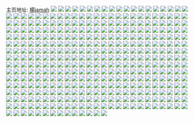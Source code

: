 主页地址: [楊jamah](https://weibo.com/u/3087929315) 
![](https://wx4.sinaimg.cn/mw2000/b80e0fe3gy1h9qvkpvld4j21y62t17wi.jpg) 
![](https://wx4.sinaimg.cn/mw2000/b80e0fe3gy1h9qvl04xsij2271350e82.jpg) 
![](https://wx4.sinaimg.cn/mw2000/b80e0fe3gy1h9qvl2b8d0j224s33yhdu.jpg) 
![](https://wx4.sinaimg.cn/mw2000/b80e0fe3gy1h9qvljf5wrj22c0340npe.jpg) 
![](https://wx4.sinaimg.cn/mw2000/b80e0fe3gy1h9qvl9xg0pj229233yhdu.jpg) 
![](https://wx4.sinaimg.cn/mw2000/b80e0fe3gy1h9qvlequbcj22c0340kjm.jpg) 
![](https://wx4.sinaimg.cn/mw2000/b80e0fe3gy1h9qvlgw0l1j223r30ib2a.jpg) 
![](https://wx4.sinaimg.cn/mw2000/b80e0fe3gy1h9qvl4sje7j22c0340kjm.jpg) 
![](https://wx4.sinaimg.cn/mw2000/b80e0fe3gy1h9qvlomyh7j224n33yhdu.jpg) 
![](https://wx4.sinaimg.cn/mw2000/b80e0fe3gy1h9qvlyzix3j229z31bqv5.jpg) 
![](https://wx4.sinaimg.cn/mw2000/b80e0fe3gy1h9qvlspthqj228y2zy1ky.jpg) 
![](https://wx4.sinaimg.cn/mw2000/b80e0fe3gy1h9qvlxa2fej22ap32a4qq.jpg) 
![](https://wx4.sinaimg.cn/mw2000/b80e0fe3gy1h9myonm52aj22c0340npg.jpg) 
![](https://wx4.sinaimg.cn/mw2000/b80e0fe3gy1h9myoqsrtvj22c03401l0.jpg) 
![](https://wx4.sinaimg.cn/mw2000/b80e0fe3gy1h9myox64tnj22c0340npg.jpg) 
![](https://wx4.sinaimg.cn/mw2000/b80e0fe3gy1h9myod4xtmj22c0340e83.jpg) 
![](https://wx4.sinaimg.cn/mw2000/b80e0fe3gy1h9myp7aks5j22c0340hdw.jpg) 
![](https://wx4.sinaimg.cn/mw2000/b80e0fe3gy1h9m5ox49u6j223p33y7wj.jpg) 
![](https://wx4.sinaimg.cn/mw2000/b80e0fe3gy1h9m5p046fnj229533ykjn.jpg) 
![](https://wx4.sinaimg.cn/mw2000/b80e0fe3gy1h9m5p5wrgpj229533y7wk.jpg) 
![](https://wx4.sinaimg.cn/mw2000/b80e0fe3gy1h9m5pa5x5lj229g33y1l0.jpg) 
![](https://wx4.sinaimg.cn/mw2000/b80e0fe3gy1h9m5pgyrm3j22a233y7wk.jpg) 
![](https://wx4.sinaimg.cn/mw2000/b80e0fe3gy1h9m5pm6wqsj22a133x7wk.jpg) 
![](https://wx4.sinaimg.cn/mw2000/b80e0fe3gy1h9lu6uz0i2j22c034aqv8.jpg) 
![](https://wx4.sinaimg.cn/mw2000/b80e0fe3gy1h9lu72bufmj22c03407wk.jpg) 
![](https://wx4.sinaimg.cn/mw2000/b80e0fe3gy1h9lu74vlmsj2246324b2b.jpg) 
![](https://wx4.sinaimg.cn/mw2000/b80e0fe3gy1h9lu7bz4s8j22al347npf.jpg) 
![](https://wx4.sinaimg.cn/mw2000/b80e0fe3gy1h9lu7idcdjj226p345kjn.jpg) 
![](https://wx4.sinaimg.cn/mw2000/b80e0fe3gy1h9lu7ouy6ij224s3467wj.jpg) 
![](https://wx4.sinaimg.cn/mw2000/b80e0fe3gy1h9lu80srk4j224h346b2b.jpg) 
![](https://wx4.sinaimg.cn/mw2000/b80e0fe3gy1h9lu83fuvwj223j32cb2b.jpg) 
![](https://wx4.sinaimg.cn/mw2000/b80e0fe3gy1h9jyy1gtb9j22c034ax6q.jpg) 
![](https://wx4.sinaimg.cn/mw2000/b80e0fe3gy1h9jyxvtf17j22c0340u0y.jpg) 
![](https://wx4.sinaimg.cn/mw2000/b80e0fe3gy1h9jyy3qv2bj22c034aqv6.jpg) 
![](https://wx4.sinaimg.cn/mw2000/b80e0fe3gy1h9jyy6aipzj22c034au0y.jpg) 
![](https://wx4.sinaimg.cn/mw2000/b80e0fe3gy1h9jyxyd4mtj22c034ax6q.jpg) 
![](https://wx4.sinaimg.cn/mw2000/b80e0fe3gy1h9jyy95lovj22c034anpe.jpg) 
![](https://wx4.sinaimg.cn/mw2000/b80e0fe3gy1h9gf5zlea3j21wh33yh67.jpg) 
![](https://wx4.sinaimg.cn/mw2000/b80e0fe3gy1h9gf5dna7lj2294328x6q.jpg) 
![](https://wx4.sinaimg.cn/mw2000/b80e0fe3gy1h9gf5mpkl8j226733yx6q.jpg) 
![](https://wx4.sinaimg.cn/mw2000/b80e0fe3gy1h9gf5kc0iyj227633y4qr.jpg) 
![](https://wx4.sinaimg.cn/mw2000/b80e0fe3gy1h9gf5b2hgqj229u33yb2b.jpg) 
![](https://wx4.sinaimg.cn/mw2000/b80e0fe3gy1h9faqf6335j22c0340npe.jpg) 
![](https://wx4.sinaimg.cn/mw2000/b80e0fe3gy1h9faqjl5ggj22c0340kjm.jpg) 
![](https://wx4.sinaimg.cn/mw2000/b80e0fe3gy1h9faqo9lzwj22c0340npe.jpg) 
![](https://wx4.sinaimg.cn/mw2000/b80e0fe3gy1h9faqtkzg3j22c03407wj.jpg) 
![](https://wx4.sinaimg.cn/mw2000/b80e0fe3gy1h9farbkrpuj22c0340e83.jpg) 
![](https://wx4.sinaimg.cn/mw2000/b80e0fe3gy1h9e7gxysmoj22c03404qt.jpg) 
![](https://wx4.sinaimg.cn/mw2000/b80e0fe3gy1h9e7gurafxj22c0340b2a.jpg) 
![](https://wx4.sinaimg.cn/mw2000/b80e0fe3gy1h9e7hclwetj22c03404qr.jpg) 
![](https://wx4.sinaimg.cn/mw2000/b80e0fe3gy1h9e7h3b8fyj22c0340b2b.jpg) 
![](https://wx4.sinaimg.cn/mw2000/b80e0fe3gy1h9e7hdzmjwj22c0340np3.jpg) 
![](https://wx4.sinaimg.cn/mw2000/b80e0fe3gy1h9e7ihbtmij22c0340qv6.jpg) 
![](https://wx4.sinaimg.cn/mw2000/b80e0fe3gy1h9cvz6g7s4j22c03401kx.jpg) 
![](https://wx4.sinaimg.cn/mw2000/b80e0fe3gy1h9cvz1ym8pj22422tfdub.jpg) 
![](https://wx4.sinaimg.cn/mw2000/b80e0fe3gy1h9cvz8z5j2j22963081kc.jpg) 
![](https://wx4.sinaimg.cn/mw2000/b80e0fe3gy1h9cvzcbsk3j229v3174qp.jpg) 
![](https://wx4.sinaimg.cn/mw2000/b80e0fe3gy1h9cvz3myofj22c03404pq.jpg) 
![](https://wx4.sinaimg.cn/mw2000/b80e0fe3gy1h9cvz51355j22c0340x5q.jpg) 
![](https://wx4.sinaimg.cn/mw2000/b80e0fe3gy1h9cvzaa42rj227x2yk1kx.jpg) 
![](https://wx4.sinaimg.cn/mw2000/b80e0fe3gy1h9aa4nhqrhj223j3194qs.jpg) 
![](https://wx4.sinaimg.cn/mw2000/b80e0fe3gy1h9aa40yd5jj222m30zqv8.jpg) 
![](https://wx4.sinaimg.cn/mw2000/b80e0fe3gy1h9aa3ca08fj21921z2qv5.jpg) 
![](https://wx4.sinaimg.cn/mw2000/b80e0fe3gy1h9aa4a1tkij21ii2dsqv6.jpg) 
![](https://wx4.sinaimg.cn/mw2000/b80e0fe3gy1h9aa4runv7j221i33y1l1.jpg) 
![](https://wx4.sinaimg.cn/mw2000/b80e0fe3gy1h9aa4hhz8wj225o33y1l1.jpg) 
![](https://wx4.sinaimg.cn/mw2000/b80e0fe3gy1h9aa52h8ozj22c0340kjp.jpg) 
![](https://wx4.sinaimg.cn/mw2000/b80e0fe3gy1h9aa4jz7nhj21hv2cynpe.jpg) 
![](https://wx4.sinaimg.cn/mw2000/b80e0fe3gy1h9aa437bfij21431r8hdt.jpg) 
![](https://wx4.sinaimg.cn/mw2000/b80e0fe3gy1h9aa4tjxu0j21fk24gx6p.jpg) 
![](https://wx4.sinaimg.cn/mw2000/b80e0fe3gy1h9aa4drr5xj22503304qt.jpg) 
![](https://wx4.sinaimg.cn/mw2000/b80e0fe3gy1h987fx15qfj21hr2cl7wi.jpg) 
![](https://wx4.sinaimg.cn/mw2000/b80e0fe3gy1h987g11lrgj21l62hukjm.jpg) 
![](https://wx4.sinaimg.cn/mw2000/b80e0fe3gy1h987fvblgsj21jz2g5npe.jpg) 
![](https://wx4.sinaimg.cn/mw2000/b80e0fe3gy1h987fywze6j21jm2fpkjm.jpg) 
![](https://wx4.sinaimg.cn/mw2000/b80e0fe3gy1h976emmferj21yw2yce82.jpg) 
![](https://wx4.sinaimg.cn/mw2000/b80e0fe3gy1h976eoj7vcj21y42x0b2a.jpg) 
![](https://wx4.sinaimg.cn/mw2000/b80e0fe3gy1h976esq4f7j227e2ygqv6.jpg) 
![](https://wx4.sinaimg.cn/mw2000/b80e0fe3gy1h976eqm8cnj228g2zvqv6.jpg) 
![](https://wx4.sinaimg.cn/mw2000/b80e0fe3gy1h976exgkv3j227a2xpqv7.jpg) 
![](https://wx4.sinaimg.cn/mw2000/b80e0fe3gy1h976f1ub0pj22552uwb2b.jpg) 
![](https://wx4.sinaimg.cn/mw2000/b80e0fe3gy1h976ekjwytj21yc2xc7wi.jpg) 
![](https://wx4.sinaimg.cn/mw2000/b80e0fe3gy1h85wnn9z81j227933ye82.jpg) 
![](https://wx4.sinaimg.cn/mw2000/b80e0fe3gy1h85wohgwwlj22c01o0x6r.jpg) 
![](https://wx4.sinaimg.cn/mw2000/b80e0fe3gy1h85wnvglnbj227k338x6q.jpg) 
![](https://wx4.sinaimg.cn/mw2000/b80e0fe3gy1h85wnxp8bkj225n347qv6.jpg) 
![](https://wx4.sinaimg.cn/mw2000/b80e0fe3gy1h85wnp87sqj22c0340hdu.jpg) 
![](https://wx4.sinaimg.cn/mw2000/b80e0fe3gy1h85wort8mvj22c0340b2b.jpg) 
![](https://wx4.sinaimg.cn/mw2000/b80e0fe3gy1h85wopo2agj225s345x6q.jpg) 
![](https://wx4.sinaimg.cn/mw2000/b80e0fe3gy1h85woc6gzfj226w34hu0z.jpg) 
![](https://wx4.sinaimg.cn/mw2000/b80e0fe3gy1h85wof3dbkj224x31fnpf.jpg) 
![](https://wx4.sinaimg.cn/mw2000/b80e0fe3gy1h85wo3tgbbj22c0340u0z.jpg) 
![](https://wx4.sinaimg.cn/mw2000/b80e0fe3gy1h85wo9ibxjj22c0340kjn.jpg) 
![](https://wx4.sinaimg.cn/mw2000/b80e0fe3gy1h85wo6kln5j22c0340kjn.jpg) 
![](https://wx4.sinaimg.cn/mw2000/b80e0fe3gy1h81kbzx4s6j22c0340npe.jpg) 
![](https://wx4.sinaimg.cn/mw2000/b80e0fe3gy1h81kc3tu2ej22a831ne81.jpg) 
![](https://wx4.sinaimg.cn/mw2000/b80e0fe3gy1h81kc8v0i0j22c03527wk.jpg) 
![](https://wx4.sinaimg.cn/mw2000/b80e0fe3gy1h81kcb007cj22911ose82.jpg) 
![](https://wx4.sinaimg.cn/mw2000/b80e0fe3gy1h81kcd9avgj21ob28fe81.jpg) 
![](https://wx4.sinaimg.cn/mw2000/b80e0fe3gy1h81kbuyczuj22c03401ky.jpg) 
![](https://wx4.sinaimg.cn/mw2000/b80e0fe3gy1h7z9efxhc8j21s32sc4qr.jpg) 
![](https://wx4.sinaimg.cn/mw2000/b80e0fe3gy1h7z9ek50urj227s2ynu0z.jpg) 
![](https://wx4.sinaimg.cn/mw2000/b80e0fe3gy1h7z9en9zruj227m2yfx6r.jpg) 
![](https://wx4.sinaimg.cn/mw2000/b80e0fe3gy1h7z9erv0wxj22c034a4qs.jpg) 
![](https://wx4.sinaimg.cn/mw2000/b80e0fe3gy1h7z9evix0hj229o3167wk.jpg) 
![](https://wx4.sinaimg.cn/mw2000/b80e0fe3gy1h7xuf98xh5j22c03404qr.jpg) 
![](https://wx4.sinaimg.cn/mw2000/b80e0fe3gy1h7xufbsgbfj22702xmx6q.jpg) 
![](https://wx4.sinaimg.cn/mw2000/b80e0fe3gy1h7xufjyeivj21ui2miu0y.jpg) 
![](https://wx4.sinaimg.cn/mw2000/b80e0fe3gy1h7xufogh77j22c034m7wj.jpg) 
![](https://wx4.sinaimg.cn/mw2000/b80e0fe3gy1h7xuftlkmcj21wu2px1kz.jpg) 
![](https://wx4.sinaimg.cn/mw2000/b80e0fe3gy1h7xufzxrp0j229c30p4qr.jpg) 
![](https://wx4.sinaimg.cn/mw2000/b80e0fe3gy1h7xug49cdbj223q2sze82.jpg) 
![](https://wx4.sinaimg.cn/mw2000/b80e0fe3gy1h7xugb236lj22c034aqv8.jpg) 
![](https://wx4.sinaimg.cn/mw2000/b80e0fe3gy1h7m1c6rb19j22c0340x6r.jpg) 
![](https://wx4.sinaimg.cn/mw2000/b80e0fe3gy1h7miwa4t91j226d326e83.jpg) 
![](https://wx4.sinaimg.cn/mw2000/b80e0fe3gy1h7miw17ndsj21zw2w01kx.jpg) 
![](https://wx4.sinaimg.cn/mw2000/b80e0fe3gy1h7miwdr1c6j220s2xb1kx.jpg) 
![](https://wx4.sinaimg.cn/mw2000/b80e0fe3gy1h7kwma1ylkj2251321e82.jpg) 
![](https://wx4.sinaimg.cn/mw2000/b80e0fe3gy1h7kwme1habj229c33zhdu.jpg) 
![](https://wx4.sinaimg.cn/mw2000/b80e0fe3gy1h7kwmiaj0dj223c33vhdv.jpg) 
![](https://wx4.sinaimg.cn/mw2000/b80e0fe3gy1h7kwmx4sijj222z2rzu0x.jpg) 
![](https://wx4.sinaimg.cn/mw2000/b80e0fe3gy1h7kwn09jqqj229c33zqv6.jpg) 
![](https://wx4.sinaimg.cn/mw2000/b80e0fe3gy1h7kwmr6uhzj22c03401kz.jpg) 
![](https://wx4.sinaimg.cn/mw2000/b80e0fe3gy1h7kwn7fnz8j222v2z4b2a.jpg) 
![](https://wx4.sinaimg.cn/mw2000/b80e0fe3gy1h7kwnbdxqzj22c0340kjm.jpg) 
![](https://wx4.sinaimg.cn/mw2000/b80e0fe3gy1h7bz126cp1j22c0340kjm.jpg) 
![](https://wx4.sinaimg.cn/mw2000/b80e0fe3gy1h7bz0znv67j224j343x6q.jpg) 
![](https://wx4.sinaimg.cn/mw2000/b80e0fe3gy1h7bz154u9wj223y348u0y.jpg) 
![](https://wx4.sinaimg.cn/mw2000/b80e0fe3gy1h7bz18rt26j225y3464qr.jpg) 
![](https://wx4.sinaimg.cn/mw2000/b80e0fe3gy1h7bz1dbvkzj224l31hu0y.jpg) 
![](https://wx4.sinaimg.cn/mw2000/b80e0fe3gy1h7bz1iap7pj21zm2xa7wi.jpg) 
![](https://wx4.sinaimg.cn/mw2000/b80e0fe3gy1h7bz1knpagj21xv2szu0y.jpg) 
![](https://wx4.sinaimg.cn/mw2000/b80e0fe3gy1h7bz1nq46ej228f32ye82.jpg) 
![](https://wx4.sinaimg.cn/mw2000/b80e0fe3gy1h7bz1t6fibj21xn2ud4qr.jpg) 
![](https://wx4.sinaimg.cn/mw2000/b80e0fe3gy1h7bz1yi1nbj225o346u0y.jpg) 
![](https://wx4.sinaimg.cn/mw2000/b80e0fe3gy1h7bz22ay5gj22883451l0.jpg) 
![](https://wx4.sinaimg.cn/mw2000/b80e0fe3gy1h7bz25a5y3j22aj32nb2b.jpg) 
![](https://wx4.sinaimg.cn/mw2000/b80e0fe3gy1h7bz27o6p8j22733444de.jpg) 
![](https://wx4.sinaimg.cn/mw2000/b80e0fe3gy1h7aiyb1jb2j21kl29skjl.jpg) 
![](https://wx4.sinaimg.cn/mw2000/b80e0fe3gy1h7aiydvfm9j223w30b7wj.jpg) 
![](https://wx4.sinaimg.cn/mw2000/b80e0fe3gy1h7aiyh1kcfj227h3451do.jpg) 
![](https://wx4.sinaimg.cn/mw2000/b80e0fe3gy1h7aiylzw2tj22a833z1c5.jpg) 
![](https://wx4.sinaimg.cn/mw2000/b80e0fe3gy1h7aiyotqa0j228a3407ou.jpg) 
![](https://wx4.sinaimg.cn/mw2000/b80e0fe3gy1h7aiyrk4muj21up2oykjm.jpg) 
![](https://wx4.sinaimg.cn/mw2000/b80e0fe3gy1h7aiyu63e9j226033cu0y.jpg) 
![](https://wx4.sinaimg.cn/mw2000/b80e0fe3gy1h7aiz33vikj224333z7wj.jpg) 
![](https://wx4.sinaimg.cn/mw2000/b80e0fe3gy1h7aiz68kpoj229q340kjn.jpg) 
![](https://wx4.sinaimg.cn/mw2000/b80e0fe3gy1h7aiz842v0j21th2lax6p.jpg) 
![](https://wx4.sinaimg.cn/mw2000/b80e0fe3gy1h7aize2i17j22c0340hdv.jpg) 
![](https://wx4.sinaimg.cn/mw2000/b80e0fe3gy1h75zan3xw7j222e33zkjn.jpg) 
![](https://wx4.sinaimg.cn/mw2000/b80e0fe3gy1h75zaiwwvrj2266340nj7.jpg) 
![](https://wx4.sinaimg.cn/mw2000/b80e0fe3gy1h75zapf0gij21tk15iqs4.jpg) 
![](https://wx4.sinaimg.cn/mw2000/b80e0fe3gy1h75zatf1u1j22c0340qv7.jpg) 
![](https://wx4.sinaimg.cn/mw2000/b80e0fe3gy1h75zawsb1ij2283340qv7.jpg) 
![](https://wx4.sinaimg.cn/mw2000/b80e0fe3gy1h75zb30sssj22c034mh3s.jpg) 
![](https://wx4.sinaimg.cn/mw2000/b80e0fe3gy1h75zb5b53ej22c0340b2a.jpg) 
![](https://wx4.sinaimg.cn/mw2000/b80e0fe3gy1h75zb8m2tcj223534jdrk.jpg) 
![](https://wx4.sinaimg.cn/mw2000/b80e0fe3gy1h75zbgfjwcj226w33tu0z.jpg) 
![](https://wx4.sinaimg.cn/mw2000/b80e0fe3gy1h75zbktqfhj22282zahdv.jpg) 
![](https://wx4.sinaimg.cn/mw2000/b80e0fe3gy1h75zbm4i21j2296308b29.jpg) 
![](https://wx4.sinaimg.cn/mw2000/b80e0fe3gy1h75zbq1gn4j229x33z4qs.jpg) 
![](https://wx4.sinaimg.cn/mw2000/b80e0fe3gy1h72nbso0j2j21o02yob29.jpg) 
![](https://wx4.sinaimg.cn/mw2000/b80e0fe3gy1h72nbpqul8j21zn2y17wh.jpg) 
![](https://wx4.sinaimg.cn/mw2000/b80e0fe3gy1h72nbl3ta6j20zm1mcqfc.jpg) 
![](https://wx4.sinaimg.cn/mw2000/b80e0fe3gy1h71biehstxj22c03404qp.jpg) 
![](https://wx4.sinaimg.cn/mw2000/b80e0fe3gy1h71bhoxjsmj227633y4qs.jpg) 
![](https://wx4.sinaimg.cn/mw2000/b80e0fe3gy1h71bi0f7wpj22c0340h34.jpg) 
![](https://wx4.sinaimg.cn/mw2000/b80e0fe3gy1h71bi74idej22c0340wv7.jpg) 
![](https://wx4.sinaimg.cn/mw2000/b80e0fe3gy1h71bhuupmzj22c0340qv7.jpg) 
![](https://wx4.sinaimg.cn/mw2000/b80e0fe3gy1h6w1ethipvj22ay340hdv.jpg) 
![](https://wx4.sinaimg.cn/mw2000/b80e0fe3gy1h6w1eqe9f9j21un314h2k.jpg) 
![](https://wx4.sinaimg.cn/mw2000/b80e0fe3gy1h6w1ezhoj8j21t2331qv6.jpg) 
![](https://wx4.sinaimg.cn/mw2000/b80e0fe3gy1h6w1f2cprxj22a433zkjn.jpg) 
![](https://wx4.sinaimg.cn/mw2000/b80e0fe3gy1h6w1f5fwq4j22an33yhdv.jpg) 
![](https://wx4.sinaimg.cn/mw2000/b80e0fe3gy1h6w1fhma2mj22c034e1kx.jpg) 
![](https://wx4.sinaimg.cn/mw2000/b80e0fe3gy1h6w1fpfbwxj22c034eu10.jpg) 
![](https://wx4.sinaimg.cn/mw2000/b80e0fe3gy1h6w1fzeci1j22c03407wj.jpg) 
![](https://wx4.sinaimg.cn/mw2000/b80e0fe3gy1h6w1g72jkzj224z345npf.jpg) 
![](https://wx4.sinaimg.cn/mw2000/b80e0fe3gy1h6ufz3mpzaj22c0340b2c.jpg) 
![](https://wx4.sinaimg.cn/mw2000/b80e0fe3gy1h6ufzetp9kj221733vkjn.jpg) 
![](https://wx4.sinaimg.cn/mw2000/b80e0fe3gy1h6ufziwt79j222m33xqv7.jpg) 
![](https://wx4.sinaimg.cn/mw2000/b80e0fe3gy1h6ufzbc4e1j22c0340e81.jpg) 
![](https://wx4.sinaimg.cn/mw2000/b80e0fe3gy1h6tqhkpy2tj227632dtvl.jpg) 
![](https://wx4.sinaimg.cn/mw2000/b80e0fe3gy1h6tqhqf1skj22c0340npf.jpg) 
![](https://wx4.sinaimg.cn/mw2000/b80e0fe3gy1h6rfszmnx0j220h33xe83.jpg) 
![](https://wx4.sinaimg.cn/mw2000/b80e0fe3gy1h6rftkuuwzj20xc230b29.jpg) 
![](https://wx4.sinaimg.cn/mw2000/b80e0fe3gy1h6rftbxm99j223831hkjn.jpg) 
![](https://wx4.sinaimg.cn/mw2000/b80e0fe3gy1h6rfsot75yj22c0340b2c.jpg) 
![](https://wx4.sinaimg.cn/mw2000/b80e0fe3gy1h6rft5twbej21y12w74qr.jpg) 
![](https://wx4.sinaimg.cn/mw2000/b80e0fe3gy1h6rfsckactj21sa2nyh0e.jpg) 
![](https://wx4.sinaimg.cn/mw2000/b80e0fe3gy1h6rfsfz7loj22c03404qr.jpg) 
![](https://wx4.sinaimg.cn/mw2000/b80e0fe3gy1h6rfsts7qlj20uw1am7o4.jpg) 
![](https://wx4.sinaimg.cn/mw2000/b80e0fe3gy1h6rfvdccroj22c03401eu.jpg) 
![](https://wx4.sinaimg.cn/mw2000/b80e0fe3gy1h6rfthvhlwj21wr2ta1kz.jpg) 
![](https://wx4.sinaimg.cn/mw2000/b80e0fe3gy1h6rftqddcqj21w62r74oc.jpg) 
![](https://wx4.sinaimg.cn/mw2000/b80e0fe3gy1h6rfsikl1mj21zy2nyndb.jpg) 
![](https://wx4.sinaimg.cn/mw2000/b80e0fe3gy1h6rfss2k64j222q33we83.jpg) 
![](https://wx4.sinaimg.cn/mw2000/b80e0fe3gy1h6npnuacpwj22c0340e81.jpg) 
![](https://wx4.sinaimg.cn/mw2000/b80e0fe3gy1h6npnyc8akj229j33zqv8.jpg) 
![](https://wx4.sinaimg.cn/mw2000/b80e0fe3gy1h6npoh4wz9j229n33znpg.jpg) 
![](https://wx4.sinaimg.cn/mw2000/b80e0fe3gy1h6npo7bydrj22c03401l1.jpg) 
![](https://wx4.sinaimg.cn/mw2000/b80e0fe3gy1h6npo3h260j22c03401l1.jpg) 
![](https://wx4.sinaimg.cn/mw2000/b80e0fe3gy1h6npocth50j21rh2ey4qp.jpg) 
![](https://wx4.sinaimg.cn/mw2000/b80e0fe3gy1h6npoa2fzaj21qh2cz1kx.jpg) 
![](https://wx4.sinaimg.cn/mw2000/b80e0fe3gy1h6l6t85hxyj223u35sqm4.jpg) 
![](https://wx4.sinaimg.cn/mw2000/b80e0fe3gy1h6l6tejdjxj222o340k3g.jpg) 
![](https://wx4.sinaimg.cn/mw2000/b80e0fe3gy1h6l6t1h006j235s23unpf.jpg) 
![](https://wx4.sinaimg.cn/mw2000/b80e0fe3gy1h6l6tkqm87j234022onpe.jpg) 
![](https://wx4.sinaimg.cn/mw2000/b80e0fe3gy1h6l6stcyyjj22f635snoo.jpg) 
![](https://wx4.sinaimg.cn/mw2000/b80e0fe3gy1h6fcefpr9oj21sc2dstfe.jpg) 
![](https://wx4.sinaimg.cn/mw2000/b80e0fe3gy1h6fcece7umj21sc2ds44h.jpg) 
![](https://wx4.sinaimg.cn/mw2000/b80e0fe3gy1h6fcenj166j21sc2dstfu.jpg) 
![](https://wx4.sinaimg.cn/mw2000/b80e0fe3gy1h6fceh0p83j21sc2dsgqi.jpg) 
![](https://wx4.sinaimg.cn/mw2000/b80e0fe3gy1h6fcek4ytbj21sc2ds443.jpg) 
![](https://wx4.sinaimg.cn/mw2000/b80e0fe3gy1h6fceaw14ej21sc2dstey.jpg) 
![](https://wx4.sinaimg.cn/mw2000/b80e0fe3gy1h69l79n0lmj218g1w7juh.jpg) 
![](https://wx4.sinaimg.cn/mw2000/b80e0fe3gy1h69l6lxzh5j222o34jnpd.jpg) 
![](https://wx4.sinaimg.cn/mw2000/b80e0fe3gy1h69l6q5h67j21x6340wim.jpg) 
![](https://wx4.sinaimg.cn/mw2000/b80e0fe3gy1h69l75hr0ij222o353q9o.jpg) 
![](https://wx4.sinaimg.cn/mw2000/b80e0fe3gy1h69l6wf0ctj222o34zahh.jpg) 
![](https://wx4.sinaimg.cn/mw2000/b80e0fe3gy1h69l778376j215s1stjvc.jpg) 
![](https://wx4.sinaimg.cn/mw2000/b80e0fe3gy1h69l6smm4uj21fs26btcx.jpg) 
![](https://wx4.sinaimg.cn/mw2000/b80e0fe3gy1h69l711d21j21zb34gjyt.jpg) 
![](https://wx4.sinaimg.cn/mw2000/b80e0fe3gy1h69l7diq9yj222h340qv5.jpg) 
![](https://wx4.sinaimg.cn/mw2000/b80e0fe3gy1h633n7tnjmj216n1urx1m.jpg) 
![](https://wx4.sinaimg.cn/mw2000/b80e0fe3gy1h633nlmmypj22c03404qp.jpg) 
![](https://wx4.sinaimg.cn/mw2000/b80e0fe3gy1h633nopnclj22c0340hdv.jpg) 
![](https://wx4.sinaimg.cn/mw2000/b80e0fe3gy1h633nck9qtj227u33zkjm.jpg) 
![](https://wx4.sinaimg.cn/mw2000/b80e0fe3gy1h633n96n2qj21b429n1kx.jpg) 
![](https://wx4.sinaimg.cn/mw2000/b80e0fe3gy1h633na3bn5j21251r9x16.jpg) 
![](https://wx4.sinaimg.cn/mw2000/b80e0fe3gy1h633n6u96tj21kr2cxe81.jpg) 
![](https://wx4.sinaimg.cn/mw2000/b80e0fe3gy1h633neeakfj221t31mkjm.jpg) 
![](https://wx4.sinaimg.cn/mw2000/b80e0fe3gy1h633oe9bnpj21sc2ds7wi.jpg) 
![](https://wx4.sinaimg.cn/mw2000/b80e0fe3gy1h60fuxydzoj22c0340wxr.jpg) 
![](https://wx4.sinaimg.cn/mw2000/b80e0fe3gy1h60fuvjb42j22ae3244qp.jpg) 
![](https://wx4.sinaimg.cn/mw2000/b80e0fe3gy1h60fus5gzjj22c034ab29.jpg) 
![](https://wx4.sinaimg.cn/mw2000/b80e0fe3gy1h60fv03zm6j224m33xtpy.jpg) 
![](https://wx4.sinaimg.cn/mw2000/b80e0fe3gy1h5w03oy7uhj22c034ex3m.jpg) 
![](https://wx4.sinaimg.cn/mw2000/b80e0fe3gy1h5w03buohij22c034ab2b.jpg) 
![](https://wx4.sinaimg.cn/mw2000/b80e0fe3gy1h5w03iu299j229r32eu0y.jpg) 
![](https://wx4.sinaimg.cn/mw2000/b80e0fe3gy1h5w03rlhvsj229q340x6q.jpg) 
![](https://wx4.sinaimg.cn/mw2000/b80e0fe3gy1h5w042y4xsj22c034m7wj.jpg) 
![](https://wx4.sinaimg.cn/mw2000/b80e0fe3gy1h5w03yui06j229d33xb2b.jpg) 
![](https://wx4.sinaimg.cn/mw2000/b80e0fe3gy1h5w03g9bwaj22bg34e7wh.jpg) 
![](https://wx4.sinaimg.cn/mw2000/b80e0fe3gy1h5w03vai9hj22c034a7wj.jpg) 
![](https://wx4.sinaimg.cn/mw2000/b80e0fe3gy1h5njklgs5aj226s33xnpf.jpg) 
![](https://wx4.sinaimg.cn/mw2000/b80e0fe3gy1h5njkhgeyaj22963407wk.jpg) 
![](https://wx4.sinaimg.cn/mw2000/b80e0fe3gy1h5njko1ewkj21kc2c81ky.jpg) 
![](https://wx4.sinaimg.cn/mw2000/b80e0fe3gy1h5njl1zu59j22a03404qs.jpg) 
![](https://wx4.sinaimg.cn/mw2000/b80e0fe3gy1h5njkqn4t0j223533yx6q.jpg) 
![](https://wx4.sinaimg.cn/mw2000/b80e0fe3gy1h5njktcdinj21p62j1e82.jpg) 
![](https://wx4.sinaimg.cn/mw2000/b80e0fe3gy1h5l7jpm9a3j21sc2dsqv5.jpg) 
![](https://wx4.sinaimg.cn/mw2000/b80e0fe3gy1h5l7jrysh8j22c0340u0y.jpg) 
![](https://wx4.sinaimg.cn/mw2000/b80e0fe3gy1h5l7ju5rv8j22c0340u0y.jpg) 
![](https://wx4.sinaimg.cn/mw2000/b80e0fe3gy1h5l7jwcta9j22c0340qv6.jpg) 
![](https://wx4.sinaimg.cn/mw2000/b80e0fe3gy1h5hchoxylfj22c0340kjo.jpg) 
![](https://wx4.sinaimg.cn/mw2000/b80e0fe3gy1h5hchsugnuj22c0340npg.jpg) 
![](https://wx4.sinaimg.cn/mw2000/b80e0fe3gy1h5hchluau0j22c0340u10.jpg) 
![](https://wx4.sinaimg.cn/mw2000/b80e0fe3gy1h5hchexwyvj21sc2ds7wi.jpg) 
![](https://wx4.sinaimg.cn/mw2000/b80e0fe3gy1h5hchhggdsj21sc2dsb2a.jpg) 
![](https://wx4.sinaimg.cn/mw2000/b80e0fe3gy1h5hchvx4okj21xx2vzkjn.jpg) 
![](https://wx4.sinaimg.cn/mw2000/b80e0fe3gy1h5hchyut03j227s34bnpf.jpg) 
![](https://wx4.sinaimg.cn/mw2000/b80e0fe3gy1h5hchcmgqwj21sc2dsu0x.jpg) 
![](https://wx4.sinaimg.cn/mw2000/b80e0fe3gy1h5hci15sc7j21zo2ukx6q.jpg) 
![](https://wx4.sinaimg.cn/mw2000/b80e0fe3gy1h5g4x51xfcj228e33zhdv.jpg) 
![](https://wx4.sinaimg.cn/mw2000/b80e0fe3gy1h5g4x2csafj229j33z7wj.jpg) 
![](https://wx4.sinaimg.cn/mw2000/b80e0fe3gy1h5g4wt8acqj229933zkjm.jpg) 
![](https://wx4.sinaimg.cn/mw2000/b80e0fe3gy1h5g4wxl798j22a433zb2a.jpg) 
![](https://wx4.sinaimg.cn/mw2000/b80e0fe3gy1h5g4wvpn20j22ar3401kz.jpg) 
![](https://wx4.sinaimg.cn/mw2000/b80e0fe3gy1h5g4wzeogvj224d340x6p.jpg) 
![](https://wx4.sinaimg.cn/mw2000/b80e0fe3gy1h5db45jypjj22633407wj.jpg) 
![](https://wx4.sinaimg.cn/mw2000/b80e0fe3gy1h5db47u4c6j227234g1kz.jpg) 
![](https://wx4.sinaimg.cn/mw2000/b80e0fe3gy1h5db4akza5j2248321b2b.jpg) 
![](https://wx4.sinaimg.cn/mw2000/b80e0fe3gy1h5db40lvrvj22092w6u0y.jpg) 
![](https://wx4.sinaimg.cn/mw2000/b80e0fe3gy1h5db4323dpj228k3507wj.jpg) 
![](https://wx4.sinaimg.cn/mw2000/b80e0fe3gy1h5db3u6u1mj21s12sf4qq.jpg) 
![](https://wx4.sinaimg.cn/mw2000/b80e0fe3gy1h5db7v71tsj227t35inpf.jpg) 
![](https://wx4.sinaimg.cn/mw2000/b80e0fe3gy1h5db35ru7hj221l2yunpe.jpg) 
![](https://wx4.sinaimg.cn/mw2000/b80e0fe3gy1h5db3vgb55j21nd2llnpd.jpg) 
![](https://wx4.sinaimg.cn/mw2000/b80e0fe3gy1h4uzr0mrxxj225i34bkjo.jpg) 
![](https://wx4.sinaimg.cn/mw2000/b80e0fe3gy1h4uzr50n69j223h34g7wk.jpg) 
![](https://wx4.sinaimg.cn/mw2000/b80e0fe3gy1h4v19wm2hrj21oi2dhhdu.jpg) 
![](https://wx4.sinaimg.cn/mw2000/b80e0fe3gy1h4uzr6t1qtj21wx2y9npe.jpg) 
![](https://wx4.sinaimg.cn/mw2000/b80e0fe3gy1h4uzqweb8ej21sv2t4e82.jpg) 
![](https://wx4.sinaimg.cn/mw2000/b80e0fe3gy1h4uzr8zbczj21yh34cb2b.jpg) 
![](https://wx4.sinaimg.cn/mw2000/b80e0fe3gy1h4uzrd62yzj21zy30u1l0.jpg) 
![](https://wx4.sinaimg.cn/mw2000/b80e0fe3gy1h4uzrgvh2oj227r35mkjo.jpg) 
![](https://wx4.sinaimg.cn/mw2000/b80e0fe3gy1h4v1g8c00tj21ou2r9e83.jpg) 
![](https://wx4.sinaimg.cn/mw2000/b80e0fe3gy1h4v1izdyxsj224f3324qs.jpg) 
![](https://wx4.sinaimg.cn/mw2000/b80e0fe3gy1h4uzrl3hnej229y34kb2c.jpg) 
![](https://wx4.sinaimg.cn/mw2000/b80e0fe3gy1h4toikr7duj21mz2e01kx.jpg) 
![](https://wx4.sinaimg.cn/mw2000/b80e0fe3gy1h4toilpfxhj21cv20gwxz.jpg) 
![](https://wx4.sinaimg.cn/mw2000/b80e0fe3gy1h4toihuk7jj21je29u1kx.jpg) 
![](https://wx4.sinaimg.cn/mw2000/b80e0fe3gy1h4toijqdimj21j42cnnkz.jpg) 
![](https://wx4.sinaimg.cn/mw2000/b80e0fe3gy1h4toimh887j21h226wax1.jpg) 
![](https://wx4.sinaimg.cn/mw2000/b80e0fe3gy1h4toipitisj21fx25iwzr.jpg) 
![](https://wx4.sinaimg.cn/mw2000/b80e0fe3gy1h4toiiu6jsj21ri2o87wh.jpg) 
![](https://wx4.sinaimg.cn/mw2000/b80e0fe3gy1h4r5msd4trj22bi340kjn.jpg) 
![](https://wx4.sinaimg.cn/mw2000/b80e0fe3gy1h4sfp6gkflj21yv33yhdv.jpg) 
![](https://wx4.sinaimg.cn/mw2000/b80e0fe3gy1h4r5nu9i82j21yn33zqv6.jpg) 
![](https://wx4.sinaimg.cn/mw2000/b80e0fe3gy1h4sfo2k094j21xa2vx4qq.jpg) 
![](https://wx4.sinaimg.cn/mw2000/b80e0fe3gy1h4r5ndj2lsj21zu34p1ky.jpg) 
![](https://wx4.sinaimg.cn/mw2000/b80e0fe3gy1h4r5mv3e6ej21zf34h7wj.jpg) 
![](https://wx4.sinaimg.cn/mw2000/b80e0fe3gy1h4sfp83rf6j21zj34tb2a.jpg) 
![](https://wx4.sinaimg.cn/mw2000/b80e0fe3gy1h4r5mjvgw0j20re0ju0xt.jpg) 
![](https://wx4.sinaimg.cn/mw2000/b80e0fe3gy1h4r5n2a72aj229s340npf.jpg) 
![](https://wx4.sinaimg.cn/mw2000/b80e0fe3gy1h4r5mz8piwj220r34j4qs.jpg) 
![](https://wx4.sinaimg.cn/mw2000/b80e0fe3gy1h4r5prrfgkj222533zhdu.jpg) 
![](https://wx4.sinaimg.cn/mw2000/b80e0fe3gy1h4r5pox5dhj223w33ykjm.jpg) 
![](https://wx4.sinaimg.cn/mw2000/b80e0fe3gy1h4r5pzz4f4j21z62v71ky.jpg) 
![](https://wx4.sinaimg.cn/mw2000/b80e0fe3gy1h4r5pn6fibj224n33y4qr.jpg) 
![](https://wx4.sinaimg.cn/mw2000/b80e0fe3gy1h4r5pyhkxsj22c0340b2c.jpg) 
![](https://wx4.sinaimg.cn/mw2000/b80e0fe3gy1h4r5q27xbaj224533yqv6.jpg) 
![](https://wx4.sinaimg.cn/mw2000/b80e0fe3gy1h4mr3eypmgj21w5300npe.jpg) 
![](https://wx4.sinaimg.cn/mw2000/b80e0fe3gy1h4mr3n0yzej2245344x6q.jpg) 
![](https://wx4.sinaimg.cn/mw2000/b80e0fe3gy1h4mr3k8lb4j222z3447wj.jpg) 
![](https://wx4.sinaimg.cn/mw2000/b80e0fe3gy1h4mr3syxuzj222p33vhdv.jpg) 
![](https://wx4.sinaimg.cn/mw2000/b80e0fe3gy1h4mr3pqyg5j220h33xhdv.jpg) 
![](https://wx4.sinaimg.cn/mw2000/b80e0fe3gy1h4mt7rmkx4j20wh1bzx33.jpg) 
![](https://wx4.sinaimg.cn/mw2000/b80e0fe3gy1h4mranqm2yj20wv1bqgw0.jpg) 
![](https://wx4.sinaimg.cn/mw2000/b80e0fe3gy1h4mr3gwoc6j220m345b2a.jpg) 
![](https://wx4.sinaimg.cn/mw2000/b80e0fe3gy1h4mr3ycqaij21t731rkjl.jpg) 
![](https://wx4.sinaimg.cn/mw2000/b80e0fe3gy1h4j4aypgejj21n32p47wh.jpg) 
![](https://wx4.sinaimg.cn/mw2000/b80e0fe3gy1h4j4agrj55j224r33z1l0.jpg) 
![](https://wx4.sinaimg.cn/mw2000/b80e0fe3gy1h4j4akqeayj22aj322x6q.jpg) 
![](https://wx4.sinaimg.cn/mw2000/b80e0fe3gy1h4j4a8x5epj21ok2j5kjl.jpg) 
![](https://wx4.sinaimg.cn/mw2000/b80e0fe3gy1h4j4as5xldj225l33z4qq.jpg) 
![](https://wx4.sinaimg.cn/mw2000/b80e0fe3gy1h4j4axkjjij223d30k4qq.jpg) 
![](https://wx4.sinaimg.cn/mw2000/b80e0fe3gy1h4j4ad4t5tj226g33zb2a.jpg) 
![](https://wx4.sinaimg.cn/mw2000/b80e0fe3gy1h4j4cbldg2j228r33znpf.jpg) 
![](https://wx4.sinaimg.cn/mw2000/b80e0fe3gy1h4hf079jnmj21gj2kuu0x.jpg) 
![](https://wx4.sinaimg.cn/mw2000/b80e0fe3gy1h4hf0aldw1j21ep2ecb29.jpg) 
![](https://wx4.sinaimg.cn/mw2000/b80e0fe3gy1h4hf08gzjuj21bh23e1kx.jpg) 
![](https://wx4.sinaimg.cn/mw2000/b80e0fe3gy1h4hf09isazj21fn2hob29.jpg) 
![](https://wx4.sinaimg.cn/mw2000/b80e0fe3gy1h4dlp62w36j22c03404qt.jpg) 
![](https://wx4.sinaimg.cn/mw2000/b80e0fe3gy1h4dlpatijuj22c03404qt.jpg) 
![](https://wx4.sinaimg.cn/mw2000/b80e0fe3gy1h4dlpd19nfj20x41bcn8r.jpg) 
![](https://wx4.sinaimg.cn/mw2000/b80e0fe3gy1h4dlpcdmkvj21l72xwb29.jpg) 
![](https://wx4.sinaimg.cn/mw2000/b80e0fe3gy1h4c93yqhvgj21xp30xb2b.jpg) 
![](https://wx4.sinaimg.cn/mw2000/b80e0fe3gy1h4c948qyxxj220z30x1kz.jpg) 
![](https://wx4.sinaimg.cn/mw2000/b80e0fe3gy1h4c942h31yj221f30s1kz.jpg) 
![](https://wx4.sinaimg.cn/mw2000/b80e0fe3gy1h4c945iqe0j221m33xhdv.jpg) 
![](https://wx4.sinaimg.cn/mw2000/b80e0fe3gy1h4c93tanugj21v12o87wi.jpg) 
![](https://wx4.sinaimg.cn/mw2000/b80e0fe3gy1h4c965md6rj22182z9qv6.jpg) 
![](https://wx4.sinaimg.cn/mw2000/b80e0fe3gy1h4823iaf5lj22c0340x6q.jpg) 
![](https://wx4.sinaimg.cn/mw2000/b80e0fe3gy1h4823cr3psj20z51a5gt1.jpg) 
![](https://wx4.sinaimg.cn/mw2000/b80e0fe3gy1h4823c098nj226p33yqv5.jpg) 
![](https://wx4.sinaimg.cn/mw2000/b80e0fe3gy1h4823mvqnhj22a331ghdt.jpg) 
![](https://wx4.sinaimg.cn/mw2000/b80e0fe3gy1h4822uh0z1j22af33zx6p.jpg) 
![](https://wx4.sinaimg.cn/mw2000/b80e0fe3gy1h4823lamovj223i2zykjl.jpg) 
![](https://wx4.sinaimg.cn/mw2000/b80e0fe3gy1h482344oonj21y7340qv6.jpg) 
![](https://wx4.sinaimg.cn/mw2000/b80e0fe3gy1h4823jslejj220y33bhb1.jpg) 
![](https://wx4.sinaimg.cn/mw2000/b80e0fe3gy1h48239r7kij221r32nqv6.jpg) 
![](https://wx4.sinaimg.cn/mw2000/b80e0fe3gy1h4822xi24mj22272x6u0x.jpg) 
![](https://wx4.sinaimg.cn/mw2000/b80e0fe3ly1h3zxpttzcdj22c0340kjn.jpg) 
![](https://wx4.sinaimg.cn/mw2000/b80e0fe3ly1h3zxpqtodcj21w72x2npd.jpg) 
![](https://wx4.sinaimg.cn/mw2000/b80e0fe3gy1h3tsl8j0bvj21sc2dse82.jpg) 
![](https://wx4.sinaimg.cn/mw2000/b80e0fe3gy1h3tsm6lrycj20zl1hnwtn.jpg) 
![](https://wx4.sinaimg.cn/mw2000/b80e0fe3gy1h37wf6s9amj21rq174hdt.jpg) 
![](https://wx4.sinaimg.cn/mw2000/b80e0fe3gy1h37wf9291vj21z51hdnpd.jpg) 
![](https://wx4.sinaimg.cn/mw2000/b80e0fe3gy1h320sr0v7nj20zm08awf3.jpg) 
![](https://wx4.sinaimg.cn/mw2000/b80e0fe3gy1h320srya4zj20zm07bt9o.jpg) 
![](https://wx4.sinaimg.cn/mw2000/b80e0fe3gy1h320ssnc09j20zo079gmg.jpg) 
![](https://wx4.sinaimg.cn/mw2000/b80e0fe3gy1h320stw5aoj20zo08cdhe.jpg) 
![](https://wx4.sinaimg.cn/mw2000/b80e0fe3gy1h320suiad8j20zm086mya.jpg) 
![](https://wx4.sinaimg.cn/mw2000/b80e0fe3gy1h320sqkdlhj20zm08at9n.jpg) 
![](https://wx4.sinaimg.cn/mw2000/b80e0fe3gy1h320suv833j20zm08aq41.jpg) 
![](https://wx4.sinaimg.cn/mw2000/b80e0fe3gy1h320sv8nzgj20zo08awff.jpg) 
![](https://wx4.sinaimg.cn/mw2000/b80e0fe3gy1h320svzw22j20zm07cwfh.jpg) 
![](https://wx4.sinaimg.cn/mw2000/b80e0fe3gy1h2lytt8060j20zo256dp8.jpg) 
![](https://wx4.sinaimg.cn/mw2000/b80e0fe3gy1h268ifcnpuj22c0340b2b.jpg) 
![](https://wx4.sinaimg.cn/mw2000/b80e0fe3gy1h268ijbbt5j220033znpe.jpg) 
![](https://wx4.sinaimg.cn/mw2000/b80e0fe3gy1h268idbtgjj21z62zyqv6.jpg) 
![](https://wx4.sinaimg.cn/mw2000/b80e0fe3gy1h268ih8oyjj21zl30bkjm.jpg) 
![](https://wx4.sinaimg.cn/mw2000/b80e0fe3gy1h268ilt6l4j21p12nlb2a.jpg) 
![](https://wx4.sinaimg.cn/mw2000/b80e0fe3gy1h268islulsj22c03404qq.jpg) 
![](https://wx4.sinaimg.cn/mw2000/b80e0fe3gy1h268io1oj8j21qp2vub2a.jpg) 
![](https://wx4.sinaimg.cn/mw2000/b80e0fe3gy1h1ufemavlwj22c03404qr.jpg) 
![](https://wx4.sinaimg.cn/mw2000/b80e0fe3gy1h1ufe2hpr9j22b632wu0x.jpg) 
![](https://wx4.sinaimg.cn/mw2000/b80e0fe3gy1h3w4f36vowj227a31ghdt.jpg) 
![](https://wx4.sinaimg.cn/mw2000/b80e0fe3gy1h1efpg9pmcj21g021gdv2.jpg) 
![](https://wx4.sinaimg.cn/mw2000/b80e0fe3gy1h1efq1nuk6j222o33tkjm.jpg) 
![](https://wx4.sinaimg.cn/mw2000/b80e0fe3gy1h1efph5flcj221l2tlqis.jpg) 
